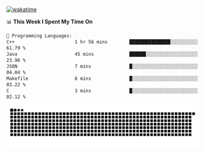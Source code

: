 [![wakatime](https://wakatime.com/badge/user/384f91c6-4eee-411f-8f3b-1b691f58a544.svg)](https://wakatime.com/@384f91c6-4eee-411f-8f3b-1b691f58a544)

<!--START_SECTION:waka-->
📊 **This Week I Spent My Time On** 

```text
💬 Programming Languages: 
C++                      1 hr 56 mins        ███████████████░░░░░░░░░░   61.79 % 
Java                     45 mins             ██████░░░░░░░░░░░░░░░░░░░   23.96 % 
JSON                     7 mins              █░░░░░░░░░░░░░░░░░░░░░░░░   04.04 % 
Makefile                 6 mins              █░░░░░░░░░░░░░░░░░░░░░░░░   03.22 % 
C                        3 mins              █░░░░░░░░░░░░░░░░░░░░░░░░   02.12 % 
```


<!--END_SECTION:waka-->

<picture>
  <source media="(prefers-color-scheme: dark)" srcset="https://raw.githubusercontent.com/fuwx295/fuwx295/output/github-contribution-grid-snake-dark.svg">
  <source media="(prefers-color-scheme: light)" srcset="https://raw.githubusercontent.com/fuwx295/fuwx295/output/github-contribution-grid-snake.svg">
  <img alt="github contribution grid snake animation" src="https://raw.githubusercontent.com/fuwx295/fuwx295/output/github-contribution-grid-snake.svg">
</picture>
